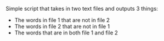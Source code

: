 Simple script that takes in two text files and outputs 3 things:
 - The words in file 1 that are not in file 2
 - The words in file 2 that are not in file 1
 - The words that are in both file 1 and file 2
